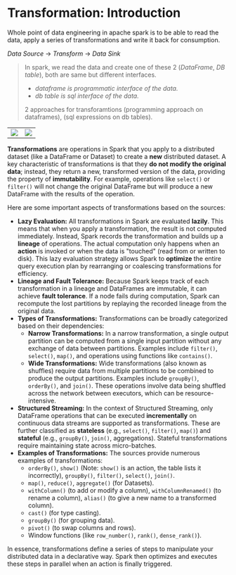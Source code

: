 # Transformation: Introduction

Whole point of data engineering in apache spark is to be able to read the data, apply a series of transformations and write it back for consumption.

_Data Source_ $\to$ _Transform_ $\to$ _Data Sink_

> In spark, we read the data and create one of these 2 (_DataFrame_, _DB table_), both are same but different interfaces.
>
> - _dataframe is programmatic interface of the data._
> - _db table is sql interface of the data._
>
> 2 approaches for transforamtions (programming approach on dataframes), (sql expressions on db tables).

<table>
    <tr>
        <td>
            <img src="https://github.com/user-attachments/assets/ffab40ae-2aca-4115-8518-6cc92fea58c6">
        </td>
        <td>
            <img src="https://github.com/user-attachments/assets/6376f5d1-a79d-4792-8938-68405294530e">
        </td>
    </tr>
</table>

**Transformations** are operations in Spark that you apply to a distributed dataset (like a DataFrame or Dataset) to create a **new** distributed dataset. A key characteristic of transformations is that they **do not modify the original data**; instead, they return a new, transformed version of the data, providing the property of **immutability**. For example, operations like `select()` or `filter()` will not change the original DataFrame but will produce a new DataFrame with the results of the operation.

Here are some important aspects of transformations based on the sources:

- **Lazy Evaluation:** All transformations in Spark are evaluated **lazily**. This means that when you apply a transformation, the result is not computed immediately. Instead, Spark records the transformation and builds up a **lineage** of operations. The actual computation only happens when an **action** is invoked or when the data is "touched" (read from or written to disk). This lazy evaluation strategy allows Spark to **optimize** the entire query execution plan by rearranging or coalescing transformations for efficiency.
- **Lineage and Fault Tolerance:** Because Spark keeps track of each transformation in a lineage and DataFrames are immutable, it can achieve **fault tolerance**. If a node fails during computation, Spark can recompute the lost partitions by replaying the recorded lineage from the original data.
- **Types of Transformations:** Transformations can be broadly categorized based on their dependencies:
  - **Narrow Transformations:** In a narrow transformation, a single output partition can be computed from a single input partition without any exchange of data between partitions. Examples include `filter()`, `select()`, `map()`, and operations using functions like `contains()`.
  - **Wide Transformations:** Wide transformations (also known as shuffles) require data from multiple partitions to be combined to produce the output partitions. Examples include `groupBy()`, `orderBy()`, and `join()`. These operations involve data being shuffled across the network between executors, which can be resource-intensive.
- **Structured Streaming:** In the context of Structured Streaming, only DataFrame operations that can be executed **incrementally** on continuous data streams are supported as transformations. These are further classified as **stateless** (e.g., `select()`, `filter()`, `map()`) and **stateful** (e.g., `groupBy()`, `join()`, aggregations). Stateful transformations require maintaining state across micro-batches.
- **Examples of Transformations:** The sources provide numerous examples of transformations:
  - `orderBy()`, `show()` (Note: `show()` is an action, the table lists it incorrectly), `groupBy()`, `filter()`, `select()`, `join()`.
  - `map()`, `reduce()`, `aggregate()` (for Datasets).
  - `withColumn()` (to add or modify a column), `withColumnRenamed()` (to rename a column), `alias()` (to give a new name to a transformed column).
  - `cast()` (for type casting).
  - `groupBy()` (for grouping data).
  - `pivot()` (to swap columns and rows).
  - Window functions (like `row_number()`, `rank()`, `dense_rank()`).

In essence, transformations define a series of steps to manipulate your distributed data in a declarative way. Spark then optimizes and executes these steps in parallel when an action is finally triggered.
